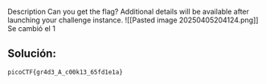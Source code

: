 Description Can you get the flag? Additional details will be available after launching your challenge instance.
![[Pasted image 20250405204124.png]]
Se cambió el 1 
## Solución:

```
picoCTF{gr4d3_A_c00k13_65fd1e1a}
```

